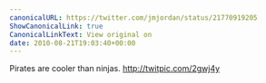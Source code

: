 ```yaml
---
canonicalURL: https://twitter.com/jmjordan/status/21770919205
ShowCanonicalLink: true
CanonicalLinkText: View original on
date: 2010-08-21T19:03:40+00:00
---
```

Pirates are cooler than ninjas. http://twitpic.com/2gwj4y